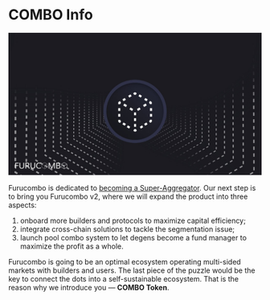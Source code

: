 # COMBO Info

![](../../.gitbook/assets/eotsbbnvqaas8tc.jpg)

Furucombo is dedicated to [becoming a Super-Aggregator](https://medium.com/furucombo/the-road-to-becoming-a-super-aggregator-cbd2566a1990). Our next step is to bring you Furucombo v2, where we will expand the product into three aspects:

1. onboard more builders and protocols to maximize capital efficiency;
2. integrate cross-chain solutions to tackle the segmentation issue;
3. launch pool combo system to let degens become a fund manager to maximize the profit as a whole.

Furucombo is going to be an optimal ecosystem operating multi-sided markets with builders and users. The last piece of the puzzle would be the key to connect the dots into a self-sustainable ecosystem. That is the reason why we introduce you — **COMBO Token**.

